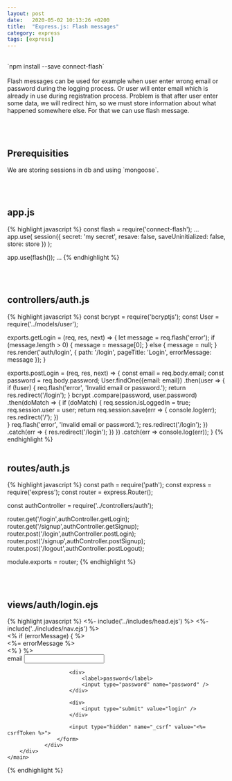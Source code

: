 ```yaml
---
layout: post
date:   2020-05-02 10:13:26 +0200
title:  "Express.js: Flash messages"
category: express
tags: [express]
---
```



<br />
`npm install --save connect-flash`
<br /><br />
Flash messages can be used for example when user enter wrong email or password during the logging process. Or user will enter email which is already in use during registration process. Problem is that after user enter some data, we will redirect him, so we must store information about what happened somewhere else. For that we can use flash message.


<br /><br />
<h2>Prerequisities</h2>
We are storing sessions in db and using `mongoose`.
                        
<br /><br />

<h2>app.js</h2>
{% highlight javascript %}
const flash = require('connect-flash');
...
app.use(
    session({
        secret: 'my secret', 
        resave: false, 
        saveUninitialized: false,
        store: store 
    })
);

app.use(flash());
...
{% endhighlight %}

<br /><br />

<h2>controllers/auth.js</h2>
{% highlight javascript %}
const bcrypt = require('bcryptjs');
const User = require('../models/user');

exports.getLogin = (req, res, next) => {
    let message = req.flash('error');
    if (message.length > 0) {
        message = message[0];
    } else {
        message = null;
    }
    res.render('auth/login', {
        path: '/login',
        pageTitle: 'Login',
        errorMessage: message
    });
}


exports.postLogin = (req, res, next) => {
    const email = req.body.email;
    const password = req.body.password;
    User.findOne({email: email})
        .then(user => {
            if (!user) {
                req.flash('error', 'Invalid email or password.');
                return res.redirect('/login');
            }
            bcrypt
                .compare(password, user.password)
                .then(doMatch => {
                    if (doMatch) {
                        req.session.isLoggedIn = true;
                        req.session.user = user;
                        return req.session.save(err => {
                            console.log(err);
                            res.redirect('/');
                        })            
                    }
                    req.flash('error', 'Invalid email or password.');
                    res.redirect('/login');
                })
                .catch(err => {
                    res.redirect('/login');
                })
    })
    .catch(err => console.log(err));
}
{% endhighlight %}
<br /><br />

<h2>routes/auth.js</h2>
{% highlight javascript %}
const path = require('path');
const express = require('express');
const router = express.Router();

const authController = require('../controllers/auth');

router.get('/login',authController.getLogin);
router.get('/signup',authController.getSignup);
router.post('/login',authController.postLogin);
router.post('/signup',authController.postSignup);
router.post('/logout',authController.postLogout);

module.exports = router;
{% endhighlight %}

<br /><br />


<h2>views/auth/login.ejs</h2>
{% highlight javascript %}
<%- include('../includes/head.ejs') %>
<title><%= pageTitle %></title>
</head>

<body>
    <%- include('../includes/nav.ejs') %>
    <main>
        <% if (errorMessage) { %>
            <div class="user-message user-message--error">
                <%= errorMessage %>
            </div>
        <% } %>
        <div class="login">
                <div>
                    <form method="post" action="/login">
                        <div>
                            <label>email</label>
                            <input type="email" name="email" />
                        </div>

                        <div>
                            <label>password</label>
                            <input type="password" name="password" />
                        </div>

                        <div>
                            <input type="submit" value="login" />
                        </div>

                        <input type="hidden" name="_csrf" value="<%= csrfToken %>">
                    </form>
                </div>
        </div>
    </main>        
</body>
</html>
{% endhighlight %}